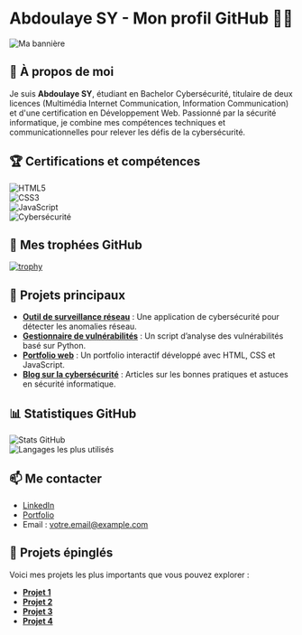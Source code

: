 # Abdoulaye SY - Mon profil GitHub 👨‍💻

![Ma bannière](ftp://carolinesf-etudiant2@ftp.cluster020.hosting.ovh.net/Nouveau%20dossier/Rustic%20Minimal%20Wedding%20Print%20Banner.png)

## 👋 À propos de moi  
Je suis **Abdoulaye SY**, étudiant en Bachelor Cybersécurité, titulaire de deux licences (Multimédia Internet Communication, Information Communication) et d'une certification en Développement Web. Passionné par la sécurité informatique, je combine mes compétences techniques et communicationnelles pour relever les défis de la cybersécurité.

## 🏆 Certifications et compétences  
![HTML5](https://img.shields.io/badge/HTML5-E34F26?style=for-the-badge&logo=html5&logoColor=white)  
![CSS3](https://img.shields.io/badge/CSS3-1572B6?style=for-the-badge&logo=css3&logoColor=white)  
![JavaScript](https://img.shields.io/badge/JavaScript-F7DF1E?style=for-the-badge&logo=javascript&logoColor=black)  
![Cybersécurité](https://img.shields.io/badge/Cybers%C3%A9curit%C3%A9-0078D7?style=for-the-badge&logo=security&logoColor=white)  

## 🏅 Mes trophées GitHub  
[![trophy](https://github-profile-trophy.vercel.app/?username=VotreNomUtilisateur)](https://github.com/ryo-ma/github-profile-trophy)

## 🚀 Projets principaux  
- [**Outil de surveillance réseau**](lien-du-projet) : Une application de cybersécurité pour détecter les anomalies réseau.  
- [**Gestionnaire de vulnérabilités**](lien-du-projet) : Un script d’analyse des vulnérabilités basé sur Python.  
- [**Portfolio web**](lien-du-projet) : Un portfolio interactif développé avec HTML, CSS et JavaScript.  
- [**Blog sur la cybersécurité**](lien-du-projet) : Articles sur les bonnes pratiques et astuces en sécurité informatique.  

## 📊 Statistiques GitHub  
![Stats GitHub](https://github-readme-stats.vercel.app/api?username=VotreNomUtilisateur&show_icons=true&theme=radical)  
![Langages les plus utilisés](https://github-readme-stats.vercel.app/api/top-langs/?username=VotreNomUtilisateur&layout=compact&theme=radical)

## 📫 Me contacter  
- [LinkedIn](https://www.linkedin.com/in/votre-profil)  
- [Portfolio](lien-de-votre-portfolio)  
- Email : [votre.email@example.com](mailto:votre.email@example.com)  

## 📍 Projets épinglés  
Voici mes projets les plus importants que vous pouvez explorer :
- **[Projet 1](lien-du-projet)**
- **[Projet 2](lien-du-projet)**
- **[Projet 3](lien-du-projet)**
- **[Projet 4](lien-du-projet)**
